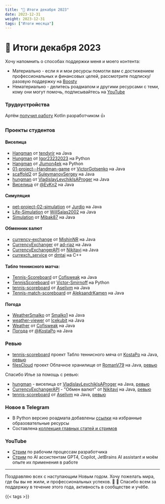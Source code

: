 ```yaml
---
title: "📝 Итоги декабря 2023"
date: 2023-12-31
weight: 2023-12-31
tags: ["Итоги месяца"]
---
```


# 📝 Итоги декабря 2023

Хочу напомнить о способах поддержки меня и моего контента:
- Материально - если я и мои ресурсы помогли вам с достижением профессиональных и финансовых целей, рассмотрите подписку/разовую поддержку на [Boosty](https://boosty.to/zhukovsd)
- Нематериально - делитесь роадмапом и другими ресурсами с теми, кому они могут помочь, подписывайтесь на [YouTube](https://www.youtube.com/@zhukovsd_it_mentor)

### Трудоустройства

Артём [получил работу](https://t.me/zhukovsd_it_chat/47346) Kotlin разработчиком 👍

### Проекты студентов

#### Виселица

- [Hangman](https://github.com/tendyrir/Hangman) от [tendyrir](https://github.com/tendyrir) на Java
- [Hungman](https://github.com/Igor23232023/Hungman) от [Igor23232023](https://github.com/Igor23232023) на Python
- [Hangman](https://github.com/Jlumon4ek/Hangman) от [Jlumon4ek](https://github.com/Jlumon4ek) на Python
- [01-project--Handman-game](https://github.com/VictorGotsenko/01-project--Handman-game) от [VictorGotsenko](https://github.com/VictorGotsenko) на Java
- [scaffold2](https://github.com/SuleymanovSergey/scaffold2) от [SuleymanovSergey](https://github.com/SuleymanovSergey) на Java
- [hungman](https://github.com/VladislavLevchikIsAProger/hungman/tree/master/Viselnitsa) от [VladislavLevchikIsAProger](https://github.com/VladislavLevchikIsAProger) на Java
- [Виселица](https://github.com/EvKnv/Gallow) от [@EvKn2](https://t.me/EvKn2) на Java

#### Симуляция

- [pet-project-02-simulation](https://github.com/Jurdio/pet-project-02-simulation) от [Jurdio](https://github.com/Jurdio) на Java
- [Life-Simulation](https://github.com/WillSalas2002/Life-Simulation) от [WillSalas2002](https://github.com/WillSalas2002) на Java
- [Simulation](https://github.com/Mibak87/Simulation) от [Mibak87](https://github.com/Mibak87) на Java

#### Обменник валют

- [currency-exchange](https://github.com/MishinNR/currency-exchange) от [MishinNR](https://github.com/MishinNR) на Java
- [CurrencyExchanger](https://github.com/ad-riaz/CurrencyExchanger/) от [ad-riaz](https://github.com/ad-riaz) на Java
- [CurrencyExchangerAPI](https://github.com/Nikitavj/CurrencyExchangerAPI) от [Nikitavj](https://github.com/Nikitavj) на Java
- [currexch_service](https://github.com/dmtai/currexch_service) от [dmtai](https://github.com/dmtai) на C++

#### Табло теннисного матча:
- [Tennis-Scoreboard](https://github.com/Cofisweak/Tennis-Scoreboard) от [Cofisweak](https://github.com/Cofisweak) на Java
- [TennisScoreboard](https://github.com/Victor-Smirnoff/TennisScoreboard) от [Victor-Smirnoff](https://github.com/Victor-Smirnoff) на Python
- [tennis-scoreboard](https://github.com/Aselivm/tennis-scoreboard) от [Aselivm](https://github.com/Aselivm) на Java
- [Tennis-match-scoreboard](https://github.com/AleksandrKamen/Tennis-match-scoreboard) от [AleksandrKamen](https://github.com/AleksandrKamen) на Java

#### Погода

- [WeatherSmalko](https://github.com/Smalko1/WeatherSmalko) от [Smalko1](https://github.com/Smalko1) на Java
- [weather-viewer](https://github.com/Icekubit/weather-viewer) от [Icekubit](https://github.com/Icekubit) на Java
- [Weather](https://github.com/Cofisweak/Weather) от [Cofisweak](https://github.com/Cofisweak) на Java
- [Погода](https://github.com/KostaPo/my-weather/) от [@KostaPo](https://t.me/KostaPo) на Java

### Ревью

- [tennis-scoreboard](https://github.com/KostaPo/tennis-scoreboard/) проект Табло теннисного мяча от [KostaPo](https://github.com/KostaPo) на Java, [ревью](https://gist.github.com/zhukovsd/1992c9dd50d679cb0b870d2cfb8be493)
- [filesCloud](https://github.com/RomanV79/filesCloud) проект Облачное хранилище от [RomanV79](https://github.com/RomanV79) на Java, [ревью](https://gist.github.com/zhukovsd/f1e630b6dcc430762fa28bd74b0a078d)

Спасибо Илье за помощь с ревью:
- [hungman](https://github.com/VladislavLevchikIsAProger/hungman/tree/master/Viselnitsa) - виселица от [VladislavLevchikIsAProger](https://github.com/VladislavLevchikIsAProger) на Java, [ревью](https://gist.github.com/Asenim/92e1f486c18b32b97765c6dde866c4b1)
- [CurrencyExchangerAPI](https://github.com/Nikitavj/CurrencyExchangerAPI) - "Обмен валют" от [Nikitavj](https://github.com/Nikitavj) на Java, [ревью](https://gist.github.com/Asenim/abecd4f1fa16f9e33e0388b433417a10)
- [tennis-scoreboard](https://github.com/Aselivm/tennis-scoreboard) от [Aselivm](https://github.com/Aselivm) на Java, [ревью](https://gist.github.com/Asenim/b9cc5d0281141c5049f6625774c1ebb8)

### Новое в Telegram

- В Python версию роадмапа добавлены [ссылки](https://t.me/zhukovsd_it_mentor/102) на избранные образовательные ресурсы
- Составлена [коллекция главных статей и стримов](https://t.me/zhukovsd_it_mentor/103)

### YouTube

- [Стрим](https://www.youtube.com/watch?v=jUK7HkbeS8U) по рабочим процессам разработчика
- [Стрим](https://www.youtube.com/watch?v=xnwi2WMEvbM) по AI ассистентам GPT4, Copilot, JetBrains AI assistant и моём опыте их применения в работе

---

Поздравляю всех с наступающим Новым годом. Хочу пожелать мира, где бы вы не жили, и профессиональных успехов. 🎄 🎉 Спасибо всем за поддержку в течение этого года, активность в сообществе и учёбе.

{{< tags >}}